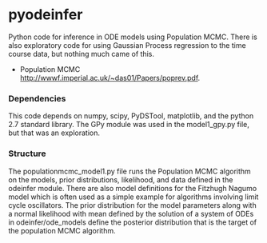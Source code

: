pyodeinfer
==========

Python code for inference in ODE models using Population MCMC. There
is also exploratory code for using Gaussian Process regression to
the time course data, but nothing much came of this.

- Population MCMC http://wwwf.imperial.ac.uk/~das01/Papers/poprev.pdf.

### Dependencies

This code depends on numpy, scipy, PyDSTool, matplotlib, and the
python 2.7 standard library.  The GPy module was used in the 
model1_gpy.py file, but that was an exploration.

### Structure

The populationmcmc_model1.py file runs the Population MCMC algorithm on the 
models, prior distributions, likelihood, and data defined in the odeinfer 
module.  There are also model definitions for the Fitzhugh Nagumo
model which is often used as a simple example for algorithms involving
limit cycle oscillators.  The prior distribution for the model parameters
along with a normal likelihood with mean defined by the solution of a system of ODEs in 
odeinfer/ode_models define the posterior distribution that is the
target of the population MCMC algorithm.
